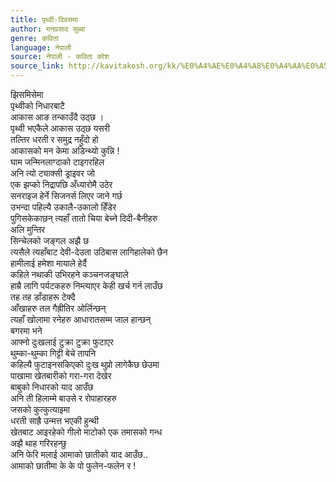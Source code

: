 ```yaml
---
title: पृथ्वी-दिवसमा
author: मनप्रसाद सुब्बा
genre: कविता
language: नेपाली
source: नेपाली - कविता कोश
source_link: http://kavitakosh.org/kk/%E0%A4%AE%E0%A4%A8%E0%A4%AA%E0%A5%8D%E0%A4%B0%E0%A4%B8%E0%A4%BE%E0%A4%A6_%E0%A4%B8%E0%A5%81%E0%A4%AC%E0%A5%8D%E0%A4%AC%E0%A4%BE
---
```


झिसमिसेमा  
पृथ्वीको निधारबाटै  
आकास आङ तन्काउँदै उठ्छ ।  
पृथ्वी भएकैले आकास उठ्छ यसरी  
तल्तिर धरती र समुद्र नहुँदो हो  
आकासको मन केमा अडिन्थ्यो कुन्नि !  
घाम जन्मिनलाग्दाको टाइगरहिल  
अनि त्यो ट्याक्सी ड्राइवर जो  
एक झप्को निद्रापछि अँध्यारोमै उठेर  
सनराइज हेर्ने सिजनर्स लिएर जाने गर्छ  
उभन्दा पहिल्यै उकालै-उकालो हिँडेर  
पुगिसकेकाछन् त्यहाँ तातो चिया बेच्ने दिदी-बैनीहरु  
अलि मुन्तिर  
सिन्चेलको जङ्गल अझै छ  
त्यसैले त्यहाँबाट देवी-देउता उठिबास लागिहालेको छैन  
हामीलाई हमेशा मायाले हेर्दै  
कहिले नथाकी उभिरहने कञ्चनजङ्घाले  
हाम्रै लागि पर्यटकहरु निम्त्याएर केही खर्च गर्न लाउँछ  
तह तह डाँडाहरू टेक्दै  
आँखाहरु तल गैह्रीतिर ओर्लिन्छन्  
त्यहाँ खोलामा रनेहरु आधारातसम्म जाल हान्छन्  
बगरमा भने  
आफ्नो दुःखलाई टुक्रा टुक्रा फुटाएर  
थुम्का-थुम्का गिट्टी बेचे तापनि  
कहिल्यै फुटाइनसकिएको दुःख थुप्रो लागेकैछ छेउमा  
पाखामा खेतबारीको गरा-गरा देखेर  
बाबुको निधारको याद आउँछ  
अनि ती हिलाम्मे बाउसे र रोपाहारहरु  
जसको कुत्कुत्याइमा  
धरती साह्रै उन्मत्त भएकी हुन्थी  
खेतबाट आइरहेको गीलो माटोको एक तमासको गन्ध  
अझै थाह गरिरहन्छु  
अनि फेरि मलाई आमाको छातीको याद आउँछ..  
आमाको छातीमा के के पो फुलेन-फलेन र !
